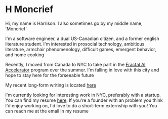 # H Moncrief

Hi, my name is Harrison. I also sometimes go by my middle name, 'Moncrief'

I'm a software engineer, a dual US-Canadian citizen, and a former english literature student. I'm interested in prosocial technology, ambitious literature, armchair phenomenology, difficult games, emergent behavior, and home cooking

Recently, I moved from Canada to NYC to take part in the [Fractal AI Accelerator](https://fractalbootcamp.com/) program over the summer. I'm falling in love with this city and hope to stay here for the forseeable future

My recent long-form writing is located [here](./essays.html)

I'm currently looking for interesting work in NYC, preferably with a startup. You can find my resume [here](./public/HarrisonStuartResume.pdf). If you're a founder with an problem you think I'd enjoy working on, I'd love to do a short-term externship with you! You can reach me at the email in my resume 